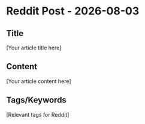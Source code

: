 # Reddit Post - 2026-08-03

## Title
[Your article title here]

## Content
[Your article content here]

## Tags/Keywords
[Relevant tags for Reddit]
